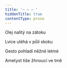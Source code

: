 ```yaml
---
title: '– – – '
hiddenTitle: true
contentType: prose
---
```


Olej nalitý na zátoku

Lvice uléhá v půli skoku

Gesto pohladí něžné letmé

Ametyst tiše žhnoucí ve tmě
